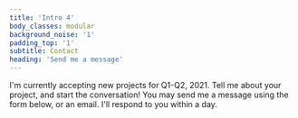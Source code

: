 ```yaml
---
title: 'Intro 4'
body_classes: modular
background_noise: '1'
padding_top: '1'
subtitle: Contact
heading: 'Send me a message'
---
```


I'm currently accepting new projects for Q1-Q2, 2021. Tell me about your project, and start the conversation! You may send me a message using the form below, or an email. I'll respond to you within a day.